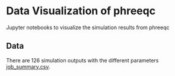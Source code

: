 # Data Visualization of phreeqc
Jupyter notebooks to visualize the simulation results from phreeqc

## Data
There are 126 simulation outputs with the different parameters [job_summary.csv](data/job_summary.csv).
